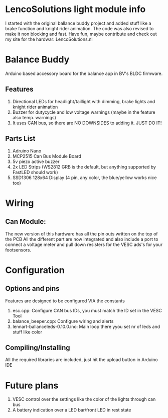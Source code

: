 # LencoSolutions light module info
I started with the original ballance buddy project and added stuff like a brake function and knight rider animation.
The code was also revised to make it non blocking and fast.
Have fun, maybe contribute and check out my site for the hardwar: LencoSolutions.nl



# Balance Buddy
Arduino based accessory board for the balance app in BV's BLDC firmware.

## Features
1. Directional LEDs for headlight/taillight with dimming, brake lights and knight rider animation
1. Buzzer for dutycycle and low voltage warnings (maybe in the feature also temp. warnings)
1. It uses CAN bus, so there are NO DOWNSIDES to adding it. JUST DO IT!

## Parts List
1. Adruino Nano
1. MCP2515 Can Bus Module Board
1. 5v piezo active buzzer
1. 2x LED Strips (WS2812 GRB is the default, but anything supported by FastLED should work)
1. SSD1306 128x64 Display (4 pin, any color, the blue/yellow works nice too)

# Wiring
## Can Module: 
The new version of this hardware has all the pin outs written on the top of the PCB
All the different part are now integrated and also include a port to connect a voltage meter and pull down resisters for the VESC ads's for your footsensors.

# Configuration
## Options and pins
Features are designed to be configured VIA the constants
1. esc.cpp: Configure CAN bus IDs, you must match the ID set in the VESC Tool
1. balance_beeper.cpp: Configure wiring and alerts
1. lennart-ballanceleds-0.10.0.ino: Main loop there yyou set nr of leds and stuff like color


## Compiling/Installing
All the required libraries are included, just hit the upload button in Arduino IDE

# Future plans
1. VESC control over the settings like the color of the lights through can bus
1. A battery indication over a LED bar/front LED in rest state